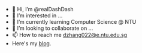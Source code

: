 - 👋 Hi, I’m @realDashDash
- 👀 I’m interested in ...
- 🌱 I’m currently learning Computer Science @ NTU
- 💞️ I’m looking to collaborate on ...
- 📫 How to reach me dzhang022@e.ntu.edu.sg
- Here's my [blog](realDashDash.github.io).
<!---
realDashDash/realDashDash is a ✨ special ✨ repository because its `README.md` (this file) appears on your GitHub profile.
You can click the Preview link to take a look at your changes.
--->
